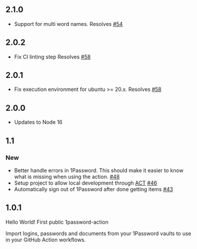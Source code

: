 ## 2.1.0

- Support for multi word names. Resolves [#54](https://github.com/RobotsAndPencils/1password-action/issues/54)

## 2.0.2

- Fix CI linting step Resolves [#58](https://github.com/RobotsAndPencils/1password-action/issues/58)

## 2.0.1

- Fix execution environment for ubuntu >= 20.x. Resolves [#58](https://github.com/RobotsAndPencils/1password-action/issues/58)

## 2.0.0

- Updates to Node 16

## 1.1

### New
- Better handle errors in 1Password. This should make it easier to know what is missing when using the action. [#48](https://github.com/RobotsAndPencils/1password-action/pull/48)
- Setup project to allow local development through [ACT](https://github.com/nektos/act) [#46](https://github.com/RobotsAndPencils/1password-action/pull/46)
- Automatically sign out of 1Password after done getting items [#43](https://github.com/RobotsAndPencils/1password-action/pull/43)


## 1.0.1

Hello World! First public 1password-action 

Import logins, passwords and documents from your 1Password vaults to use in your GitHub Action workflows.
